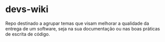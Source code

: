 # devs-wiki
Repo destinado a agrupar temas que visam melhorar a qualidade da entrega de um software, seja na sua documentação ou nas boas práticas de escrita de código.
